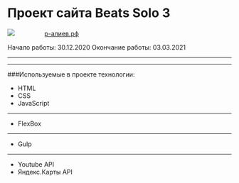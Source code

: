 # Проект сайта Beats Solo 3

![](https://upload.wikimedia.org/wikipedia/commons/thumb/1/17/Beats_Electronics_logo.svg/50px-Beats_Electronics_logo.svg.png) &#160; &#160; &#160; &#160; &#160; &#160; &#160; &#160;        [р-алиев.рф](http://xn----8sbglor6a.xn--p1ai/)


Начало работы: 30.12.2020
Окончание работы: 03.03.2021

___
___
###Используемые в проекте технологии:

* HTML
* CSS
* JavaScript
***
* FlexBox
***
* Gulp
***
* Youtube API
* Яндекс.Карты API